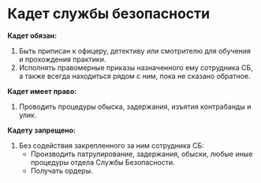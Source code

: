 # Кадет службы безопасности

**Кадет обязан:**

1. Быть приписан к офицеру, детективу или смотрителю для обучения и прохождения практики.
2. Исполнять правомерные приказы назначенного ему сотрудника СБ, а также всегда находиться рядом с ним, пока не сказано обратное.

**Кадет имеет право:**

1. Проводить процедуры обыска, задержания, изъятия контрабанды и улик.

**Кадету запрещено:**

1. Без содействия закрепленного за ним сотрудника СБ:
   * Производить патрулирование, задержания, обыски, любые иные процедуры отдела Службы Безопасности.
   * Получать ордеры.
